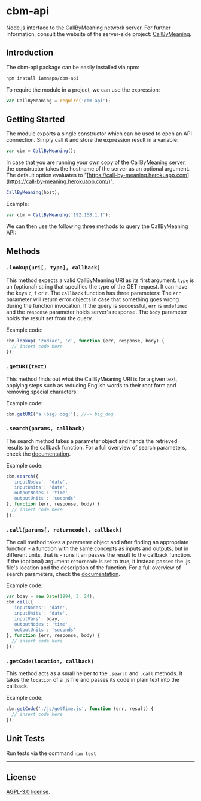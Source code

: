 # cbm-api

Node.js interface to the CallByMeaning network server. For further information, consult the website of the server-side project: [CallByMeaning](https://github.com/iamnapo/CallByMeaning).

## Introduction

The cbm-api package can be easily installed via npm:

``` bash
npm install iamnapo/cbm-api
```

To require the module in a project, we can use the expression:

```javascript
var CallByMeaning = require('cbm-api');
```

## Getting Started

The module exports a single constructor which can be used to open an API connection. Simply call it and store the expression result in a variable:

``` javascript
var cbm = CallByMeaning();
```

In case that you are running your own copy of the CallByMeaning server, the constructor takes the hostname of the server as an optional argument. The default option evaluates to "[https://call-by-meaning.herokuapp.com](https://call-by-meaning.herokuapp.com/)".

```javascript
CallByMeaning(host);
```

Example:

```javascript
var cbm = CallByMeaning('192.168.1.1');
```

We can then use the following three methods to query the CallByMeaning API:

## Methods

### `.lookup(uri[, type], callback)`

This method expects a valid CallByMeaning URI as its first argument.
`type` is an (optional) string that specifies the type of the GET request. It can have the keys `c`, `f` or `r`. The `callback` function has three parameters: The `err` parameter will return error objects in case that something goes
wrong during the function invocation. If the query is successful, `err` is `undefined` and the `response` parameter holds server's response. The `body` parameter holds the result set from the query.

Example code:

```javascript
cbm.lookup( 'zodiac', 'c', function (err, response, body) {
  // insert code here
});
```

### `.getURI(text)`

This method finds out what the CallByMeaning URI is for a given text, applying steps such as reducing English words to their root form and removing special characters.

Example code:

```javascript
cbm.getURI('a (big) dog!'); //-> big_dog
```

### `.search(params, callback)`

The search method takes a parameter object and hands the retrieved results to the callback function. For a full overview of search parameters, check the [documentation](https://github.com/iamnapo/CallByMeaning/docs).

Example code:

```javascript
cbm.search({
  'inputNodes': 'date',
  'inputUnits': 'date',
  'outputNodes': 'time',
  'outputUnits': 'seconds'
}, function (err, response, body) {
  // insert code here
});
```

### `.call(params[, returncode], callback)`

The call method takes a parameter object and after finding an appropriate function - a function with the same concepts as inputs and outputs, but in different units, that is - runs it an passes the result to the callback function. If the (optional) argument `returncode` is set to true, it instead passes the .js file's location and the description of the function. For a full overview of search parameters, check the [documentation](https://github.com/iamnapo/CallByMeaning/docs).

Example code:

```javascript
var bday = new Date(1994, 3, 24);
cbm.call({
  'inputNodes': 'date',
  'inputUnits': 'date',
  'inputVars': bday,
  'outputNodes': 'time',
  'outputUnits': 'seconds'
}, function (err, response, body) {
  // insert code here
});
```

### `.getCode(location, callback)`

This method acts as a small helper to the `.search` and `.call` methods. It takes the `location` of a .js file and passes its code in plain text into the callback.

Example code:

```javascript
cbm.getCode('./js/getTime.js', function (err, result) {
  // insert code here
});
```

## Unit Tests

Run tests via the command `npm test`

---

## License

[AGPL-3.0 license](https://opensource.org/licenses/AGPL-3.0).
